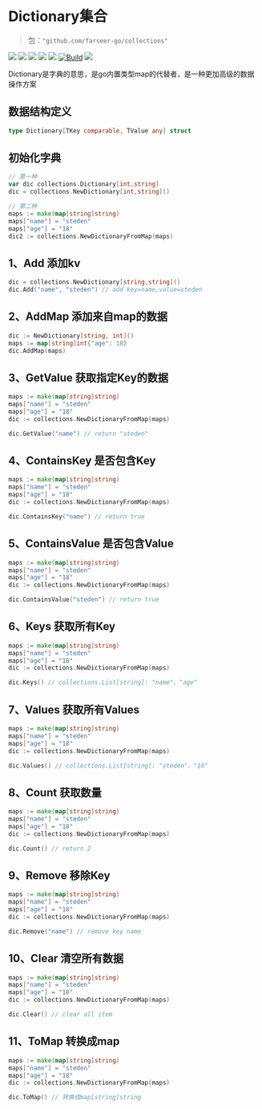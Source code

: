 # Dictionary集合
> 包：`"github.com/farseer-go/collections"`

![](https://img.shields.io/github/stars/farseer-go?style=social)
![](https://img.shields.io/github/license/farseer-go/collections)
![](https://img.shields.io/github/go-mod/go-version/farseer-go/collections)
![](https://img.shields.io/github/v/release/farseer-go/collections)
![](https://img.shields.io/github/languages/code-size/farseer-go/collections)
[![Build](https://github.com/farseer-go/collections/actions/workflows/test.yml/badge.svg)](https://github.com/farseer-go/collections/actions/workflows/test.yml)
![](https://goreportcard.com/badge/github.com/farseer-go/collections)

Dictionary是字典的意思，是go内置类型map的代替者，是一种更加高级的数据操作方案

## 数据结构定义
```go
type Dictionary[TKey comparable, TValue any] struct
```

## 初始化字典
```go
// 第一种
var dic collections.Dictionary[int,string]
dic = collections.NewDictionary[int,string]()

// 第二种
maps := make(map[string]string)
maps["name"] = "steden"
maps["age"] = "18"
dic2 := collections.NewDictionaryFromMap(maps)
```

## 1、Add 添加kv
```go
dic = collections.NewDictionary[string,string]()
dic.Add("name", "steden") // add key=name,value=steden
```

## 2、AddMap 添加来自map的数据
```go
dic := NewDictionary[string, int]()
maps := map[string]int{"age": 18}
dic.AddMap(maps)
```

## 3、GetValue 获取指定Key的数据
```go
maps := make(map[string]string)
maps["name"] = "steden"
maps["age"] = "18"
dic := collections.NewDictionaryFromMap(maps)

dic.GetValue("name") // return "steden"
```

## 4、ContainsKey 是否包含Key
```go
maps := make(map[string]string)
maps["name"] = "steden"
maps["age"] = "18"
dic := collections.NewDictionaryFromMap(maps)

dic.ContainsKey("name") // return true
```

## 5、ContainsValue 是否包含Value
```go
maps := make(map[string]string)
maps["name"] = "steden"
maps["age"] = "18"
dic := collections.NewDictionaryFromMap(maps)

dic.ContainsValue("steden") // return true
```

## 6、Keys 获取所有Key
```go
maps := make(map[string]string)
maps["name"] = "steden"
maps["age"] = "18"
dic := collections.NewDictionaryFromMap(maps)

dic.Keys() // collections.List[string]: "name"、"age"
```

## 7、Values 获取所有Values
```go
maps := make(map[string]string)
maps["name"] = "steden"
maps["age"] = "18"
dic := collections.NewDictionaryFromMap(maps)

dic.Values() // collections.List[string]: "steden"、"18"
```

## 8、Count 获取数量
```go
maps := make(map[string]string)
maps["name"] = "steden"
maps["age"] = "18"
dic := collections.NewDictionaryFromMap(maps)

dic.Count() // return 2
```

## 9、Remove 移除Key
```go
maps := make(map[string]string)
maps["name"] = "steden"
maps["age"] = "18"
dic := collections.NewDictionaryFromMap(maps)

dic.Remove("name") // remove key name
```

## 10、Clear 清空所有数据
```go
maps := make(map[string]string)
maps["name"] = "steden"
maps["age"] = "18"
dic := collections.NewDictionaryFromMap(maps)

dic.Clear() // clear all item
```

## 11、ToMap 转换成map
```go
maps := make(map[string]string)
maps["name"] = "steden"
maps["age"] = "18"
dic := collections.NewDictionaryFromMap(maps)

dic.ToMap() // 转换成map[string]string
```